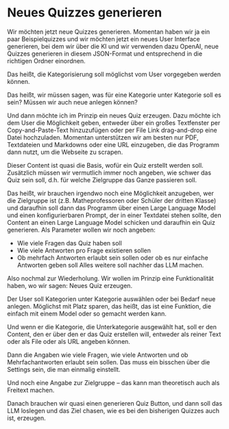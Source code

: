 # Neues Quizzes generieren

Wir möchten jetzt neue Quizzes generieren. Momentan haben wir ja ein paar Beispielquizzes und wir möchten jetzt ein neues User Interface generieren, bei dem wir über die KI und wir verwenden dazu OpenAI, neue Quizzes generieren in diesem JSON-Format und entsprechend in die richtigen Ordner einordnen.

Das heißt, die Kategorisierung soll möglichst vom User vorgegeben werden können.

Das heißt, wir müssen sagen, was für eine Kategorie unter Kategorie soll es sein? Müssen wir auch neue anlegen können?

Und dann möchte ich im Prinzip ein neues Quiz erzeugen. Dazu möchte ich dem User die Möglichkeit geben, entweder über ein großes Textfenster per Copy-and-Paste-Text hinzuzufügen oder per File Link drag-and-drop eine Datei hochzuladen. Momentan unterstützen wir am besten nur PDF, Textdateien und Markdowns oder eine URL einzugeben, die das Programm dann nutzt, um die Webseite zu scrapen.

Dieser Content ist quasi die Basis, wofür ein Quiz erstellt werden soll. Zusätzlich müssen wir vermutlich immer noch angeben, wie schwer das Quiz sein soll, d.h. für welche Zielgruppe das Ganze passieren soll.

Das heißt, wir brauchen irgendwo noch eine Möglichkeit anzugeben, wer die Zielgruppe ist (z.B. Matheprofessoren oder Schüler der dritten Klasse) und daraufhin soll dann das Programm über einen Large Language Model und einen konfigurierbaren Prompt, der in einer Textdatei stehen sollte, den Content an einen Large Language Model schicken und daraufhin ein Quiz generieren. Als Parameter wollen wir noch angeben:
- Wie viele Fragen das Quiz haben soll
- Wie viele Antworten pro Frage existieren sollen
- Ob mehrfach Antworten erlaubt sein sollen oder ob es nur einfache Antworten geben soll
Alles weitere soll nachher das LLM machen.

Also nochmal zur Wiederholung. Wir wollen im Prinzip eine Funktionalität haben, wo wir sagen: Neues Quiz erzeugen.

Der User soll Kategorien unter Kategorie auswählen oder bei Bedarf neue anlegen. Möglichst mit Platz sparen, das heißt, das ist eine Funktion, die einfach mit einem Model oder so gemacht werden kann.

Und wenn er die Kategorie, die Unterkategorie ausgewählt hat, soll er den Content, den er über den er das Quiz erstellen will, entweder als reiner Text oder als File oder als URL angeben können.

Dann die Angaben wie viele Fragen, wie viele Antworten und ob Mehrfachantworten erlaubt sein sollen. Das muss ein bisschen über die Settings sein, die man einmalig einstellt.

Und noch eine Angabe zur Zielgruppe – das kann man theoretisch auch als Freitext machen.

Danach brauchen wir quasi einen generieren Quiz Button, und dann soll das LLM loslegen und das Ziel chasen, wie es bei den bisherigen Quizzes auch ist, erzeugen. 